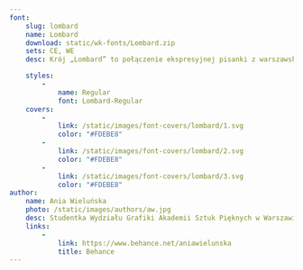 ```yaml
---
font:
    slug: lombard
    name: Lombard
    download: static/wk-fonts/Lombard.zip
    sets: CE, WE
    desc: Krój „Lombard” to połączenie ekspresyjnej pisanki z warszawskich neonów z geometrycznymi napisami charakterystycznymi dla stołecznych rzemieślników. Bezpośrednią inspiracją dla powstania projektu był neon „Jubiler”. Po połaczeniu z blokowymi literami, pochodzącymi z ręcznie malowanych szyldów, powstał krój dekoracyjny i jednocześnie modułowy.

    styles:
        -
            name: Regular
            font: Lombard-Regular
    covers:
        -
            link: /static/images/font-covers/lombard/1.svg
            color: "#FDEBE8"
        -
            link: /static/images/font-covers/lombard/2.svg
            color: "#FDEBE8"
        -
            link: /static/images/font-covers/lombard/3.svg
            color: "#FDEBE8"
author:
    name: Ania Wieluńska
    photo: /static/images/authors/aw.jpg
    desc: Studentka Wydziału Grafiki Akademii Sztuk Pięknych w Warszawie, zajmuję się grafiką użytkową, malarstwem i litografią. Interesuje się także projektowaniem fontów skryptowych. Stypendystka Ministra Kultury i Dziedzictwa Narodowego oraz Type Directors Club.
    links:
        -
            link: https://www.behance.net/aniawielunska
            title: Behance
---
```

